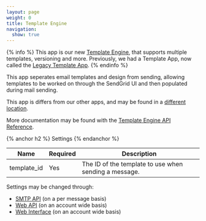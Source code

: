 ```yaml
---
layout: page
weight: 0
title: Template Engine
navigation:
  show: true
---
```


{% info %}
This app is our new [Template Engine]({{root_url}}/API_Reference/Template_Engine_API/index.html), that supports multiple templates, versioning and more. Previously, we had a Template App, now called the [Legacy Template App]({{root_url}}/Apps/email_templates.html). 
{% endinfo %}

This app seperates email templates and design from sending, allowing templates to be worked on through the SendGrid UI and then populated during mail sending.

This app is differs from our other apps, and may be found in a [different location](https://sendgrid.com/templates).

More documentation may be found with the [Template Engine API Reference]({{root_url}}/API_Reference/Template_Engine_API/index.html).


{% anchor h2 %}
Settings 
{% endanchor %}

<table class="table table-bordered table-striped">
   <thead>
      <tr>
         <th>Name</th>
         <th>Required</th>
         <th>Description</th>
      </tr>
   </thead>
   <tbody>
      <tr>
         <td>template_id</td>
         <td>Yes</td>
         <td>The ID of the template to use when sending a message.</td>
      </tr>
   </tbody>
</table>


Settings may be changed through:

-   [SMTP API]({{root_url}}/API_Reference/SMTP_API/apps.html#templates) (on a per message basis)
-   [Web API]({{root_url}}/API_Reference/Template_Engine_API/index.html) (on an account wide basis)
-   [Web Interface](https://sendgrid.com/templates) (on an account wide basis)

